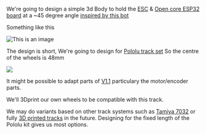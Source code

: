 
We're going to design a simple 3d Body to hold the [ESC](https://github.com/rosmo-robot/Rosmo_ESC#readme) & [Open core ESP32 board](https://github.com/rosmo-robot/Open-Core-M5stack/tree/main/v2.1#readme) at a ~45 degree angle [inspired by this bot](https://twitter.com/elec_leak/status/1518824409615593473)

Something like this

![This is an image](https://raw.githubusercontent.com/rosmo-robot/Rosmo_3D/main/V2/concept.jpeg)

The design is short, We're going to design for [Pololu track set](https://shop.pimoroni.com/products/pololu-track-set-1?variant=39351808852051) So the centre of the wheels is 48mm 

![](https://raw.githubusercontent.com/rosmo-robot/Rosmo_3D/main/V2/pololu.webp)

It might be possible to adapt parts of [V1.1](https://github.com/rosmo-robot/Rosmo_3D/tree/main/v1.1) particulary the motor/encoder parts.

We'll 3Dprint our own wheels to be compatible with this track. 

We may do variants based on other track systems such as [Tamiya 7032](https://www.rcjaz.co.uk/tamiya-70237-link-type-track-sprocket-set-p-18901.html) or fully [3D printed tracks](https://www.thingiverse.com/thing:15528) in the future. Designing for the fixed length of the Pololu kit gives us most options.
